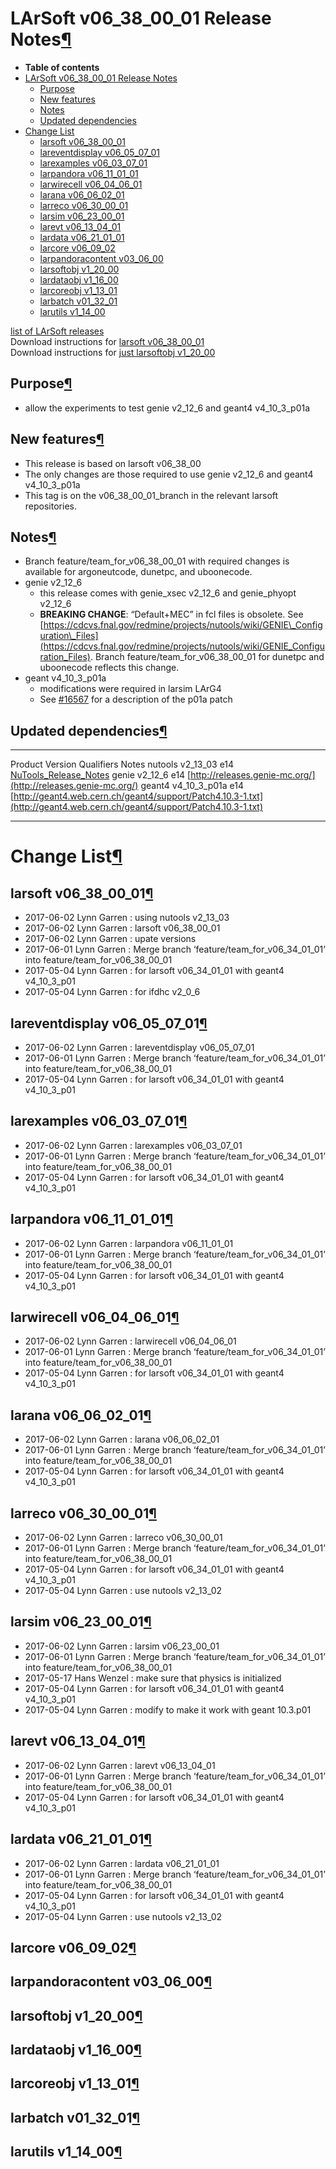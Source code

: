 LArSoft v06\_38\_00\_01 Release Notes[¶](#LArSoft-v06_38_00_01-Release-Notes)
=============================================================================

-   **Table of contents**
-   [LArSoft v06\_38\_00\_01 Release Notes](#LArSoft-v06_38_00_01-Release-Notes)
    -   [Purpose](#Purpose)
    -   [New features](#New-features)
    -   [Notes](#Notes)
    -   [Updated dependencies](#Updated-dependencies)
-   [Change List](#Change-List)
    -   [larsoft v06\_38\_00\_01](#larsoft-v06_38_00_01)
    -   [lareventdisplay v06\_05\_07\_01](#lareventdisplay-v06_05_07_01)
    -   [larexamples v06\_03\_07\_01](#larexamples-v06_03_07_01)
    -   [larpandora v06\_11\_01\_01](#larpandora-v06_11_01_01)
    -   [larwirecell v06\_04\_06\_01](#larwirecell-v06_04_06_01)
    -   [larana v06\_06\_02\_01](#larana-v06_06_02_01)
    -   [larreco v06\_30\_00\_01](#larreco-v06_30_00_01)
    -   [larsim v06\_23\_00\_01](#larsim-v06_23_00_01)
    -   [larevt v06\_13\_04\_01](#larevt-v06_13_04_01)
    -   [lardata v06\_21\_01\_01](#lardata-v06_21_01_01)
    -   [larcore v06\_09\_02](#larcore-v06_09_02)
    -   [larpandoracontent v03\_06\_00](#larpandoracontent-v03_06_00)
    -   [larsoftobj v1\_20\_00](#larsoftobj-v1_20_00)
    -   [lardataobj v1\_16\_00](#lardataobj-v1_16_00)
    -   [larcoreobj v1\_13\_01](#larcoreobj-v1_13_01)
    -   [larbatch v01\_32\_01](#larbatch-v01_32_01)
    -   [larutils v1\_14\_00](#larutils-v1_14_00)

[list of LArSoft releases](LArSoft_release_list)\
Download instructions for [larsoft v06\_38\_00\_01](http://scisoft.fnal.gov/scisoft/bundles/larsoft/v06_38_00_01/larsoft-v06_38_00_01.html)\
Download instructions for [just larsoftobj v1\_20\_00](http://scisoft.fnal.gov/scisoft/bundles/larsoftobj/v1_20_00/larsoftobj-v1_20_00.html)


Purpose[¶](#Purpose)
--------------------

-   allow the experiments to test genie v2\_12\_6 and geant4 v4\_10\_3\_p01a


New features[¶](#New-features)
------------------------------

-   This release is based on larsoft v06\_38\_00
-   The only changes are those required to use genie v2\_12\_6 and geant4 v4\_10\_3\_p01a
-   This tag is on the v06\_38\_00\_01\_branch in the relevant larsoft repositories.


Notes[¶](#Notes)
----------------

-   Branch feature/team\_for\_v06\_38\_00\_01 with required changes is available for argoneutcode, dunetpc, and uboonecode.
-   genie v2\_12\_6
    -   this release comes with genie\_xsec v2\_12\_6 and genie\_phyopt v2\_12\_6
    -   **BREAKING CHANGE**: “Default+MEC” in fcl files is obsolete. See [https://cdcvs.fnal.gov/redmine/projects/nutools/wiki/GENIE\_Configuration\_Files](https://cdcvs.fnal.gov/redmine/projects/nutools/wiki/GENIE_Configuration_Files). Branch feature/team\_for\_v06\_38\_00\_01 for dunetpc and uboonecode reflects this change.
-   geant v4\_10\_3\_p01a
    -   modifications were required in larsim LArG4
    -   See [\#16567](/redmine/issues/16567 "Support: Please patch geant4 10.2.p03 and 10.3.p01 (Closed)") for a description of the p01a patch


Updated dependencies[¶](#Updated-dependencies)
----------------------------------------------

  --------- ----------------- ------------ --------------------------------------------------------------------------------------------------------------------------
  Product   Version           Qualifiers   Notes
  nutools   v2\_13\_03        e14          [NuTools\_Release\_Notes](/redmine/projects/nutools/wiki/NuTools_Release_Notes#nutools-v2_13_03)
  genie     v2\_12\_6         e14          [http://releases.genie-mc.org/](http://releases.genie-mc.org/)
  geant4    v4\_10\_3\_p01a   e14          [http://geant4.web.cern.ch/geant4/support/Patch4.10.3-1.txt](http://geant4.web.cern.ch/geant4/support/Patch4.10.3-1.txt)
  --------- ----------------- ------------ --------------------------------------------------------------------------------------------------------------------------


Change List[¶](#Change-List)
============================


larsoft v06\_38\_00\_01[¶](#larsoft-v06_38_00_01)
-------------------------------------------------

-   2017-06-02 Lynn Garren : using nutools v2\_13\_03
-   2017-06-02 Lynn Garren : larsoft v06\_38\_00\_01
-   2017-06-02 Lynn Garren : upate versions
-   2017-06-01 Lynn Garren : Merge branch ‘feature/team\_for\_v06\_34\_01\_01’ into feature/team\_for\_v06\_38\_00\_01
-   2017-05-04 Lynn Garren : for larsoft v06\_34\_01\_01 with geant4 v4\_10\_3\_p01
-   2017-05-04 Lynn Garren : for ifdhc v2\_0\_6


lareventdisplay v06\_05\_07\_01[¶](#lareventdisplay-v06_05_07_01)
-----------------------------------------------------------------

-   2017-06-02 Lynn Garren : lareventdisplay v06\_05\_07\_01
-   2017-06-01 Lynn Garren : Merge branch ‘feature/team\_for\_v06\_34\_01\_01’ into feature/team\_for\_v06\_38\_00\_01
-   2017-05-04 Lynn Garren : for larsoft v06\_34\_01\_01 with geant4 v4\_10\_3\_p01


larexamples v06\_03\_07\_01[¶](#larexamples-v06_03_07_01)
---------------------------------------------------------

-   2017-06-02 Lynn Garren : larexamples v06\_03\_07\_01
-   2017-06-01 Lynn Garren : Merge branch ‘feature/team\_for\_v06\_34\_01\_01’ into feature/team\_for\_v06\_38\_00\_01
-   2017-05-04 Lynn Garren : for larsoft v06\_34\_01\_01 with geant4 v4\_10\_3\_p01


larpandora v06\_11\_01\_01[¶](#larpandora-v06_11_01_01)
-------------------------------------------------------

-   2017-06-02 Lynn Garren : larpandora v06\_11\_01\_01
-   2017-06-01 Lynn Garren : Merge branch ‘feature/team\_for\_v06\_34\_01\_01’ into feature/team\_for\_v06\_38\_00\_01
-   2017-05-04 Lynn Garren : for larsoft v06\_34\_01\_01 with geant4 v4\_10\_3\_p01


larwirecell v06\_04\_06\_01[¶](#larwirecell-v06_04_06_01)
---------------------------------------------------------

-   2017-06-02 Lynn Garren : larwirecell v06\_04\_06\_01
-   2017-06-01 Lynn Garren : Merge branch ‘feature/team\_for\_v06\_34\_01\_01’ into feature/team\_for\_v06\_38\_00\_01
-   2017-05-04 Lynn Garren : for larsoft v06\_34\_01\_01 with geant4 v4\_10\_3\_p01


larana v06\_06\_02\_01[¶](#larana-v06_06_02_01)
-----------------------------------------------

-   2017-06-02 Lynn Garren : larana v06\_06\_02\_01
-   2017-06-01 Lynn Garren : Merge branch ‘feature/team\_for\_v06\_34\_01\_01’ into feature/team\_for\_v06\_38\_00\_01
-   2017-05-04 Lynn Garren : for larsoft v06\_34\_01\_01 with geant4 v4\_10\_3\_p01


larreco v06\_30\_00\_01[¶](#larreco-v06_30_00_01)
-------------------------------------------------

-   2017-06-02 Lynn Garren : larreco v06\_30\_00\_01
-   2017-06-01 Lynn Garren : Merge branch ‘feature/team\_for\_v06\_34\_01\_01’ into feature/team\_for\_v06\_38\_00\_01
-   2017-05-04 Lynn Garren : for larsoft v06\_34\_01\_01 with geant4 v4\_10\_3\_p01
-   2017-05-04 Lynn Garren : use nutools v2\_13\_02


larsim v06\_23\_00\_01[¶](#larsim-v06_23_00_01)
-----------------------------------------------

-   2017-06-02 Lynn Garren : larsim v06\_23\_00\_01
-   2017-06-01 Lynn Garren : Merge branch ‘feature/team\_for\_v06\_34\_01\_01’ into feature/team\_for\_v06\_38\_00\_01
-   2017-05-17 Hans Wenzel : make sure that physics is initialized
-   2017-05-04 Lynn Garren : for larsoft v06\_34\_01\_01 with geant4 v4\_10\_3\_p01
-   2017-05-04 Lynn Garren : modify to make it work with geant 10.3.p01


larevt v06\_13\_04\_01[¶](#larevt-v06_13_04_01)
-----------------------------------------------

-   2017-06-02 Lynn Garren : larevt v06\_13\_04\_01
-   2017-06-01 Lynn Garren : Merge branch ‘feature/team\_for\_v06\_34\_01\_01’ into feature/team\_for\_v06\_38\_00\_01
-   2017-05-04 Lynn Garren : for larsoft v06\_34\_01\_01 with geant4 v4\_10\_3\_p01


lardata v06\_21\_01\_01[¶](#lardata-v06_21_01_01)
-------------------------------------------------

-   2017-06-02 Lynn Garren : lardata v06\_21\_01\_01
-   2017-06-01 Lynn Garren : Merge branch ‘feature/team\_for\_v06\_34\_01\_01’ into feature/team\_for\_v06\_38\_00\_01
-   2017-05-04 Lynn Garren : for larsoft v06\_34\_01\_01 with geant4 v4\_10\_3\_p01
-   2017-05-04 Lynn Garren : use nutools v2\_13\_02


larcore v06\_09\_02[¶](#larcore-v06_09_02)
------------------------------------------


larpandoracontent v03\_06\_00[¶](#larpandoracontent-v03_06_00)
--------------------------------------------------------------


larsoftobj v1\_20\_00[¶](#larsoftobj-v1_20_00)
----------------------------------------------


lardataobj v1\_16\_00[¶](#lardataobj-v1_16_00)
----------------------------------------------


larcoreobj v1\_13\_01[¶](#larcoreobj-v1_13_01)
----------------------------------------------


larbatch v01\_32\_01[¶](#larbatch-v01_32_01)
--------------------------------------------


larutils v1\_14\_00[¶](#larutils-v1_14_00)
------------------------------------------
